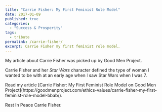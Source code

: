 ```yaml
---
title: "Carrie Fisher: My First Feminist Role Model"
date: 2017-01-09
published: true
categories:
  - "Success & Prosperity"
tags:
  - tribute
permalink: /carrie-fisher/
excerpt: Carrie Fisher my first feminist role model.
---
```

My article about Carrie Fisher was picked up by Good Men Project.

Carrie Fisher and her *Star Wars* character defined the type of woman I wanted to be with at an early age when I saw Star Wars when I was 7.

<p>Read my article [Carrie Fisher: My First Feminist Role Model on Good Men Project](https://goodmenproject.com/ethics-values/carrie-fisher-my-first-feminist-role-model-bbab/).

Rest In Peace Carrie Fisher.